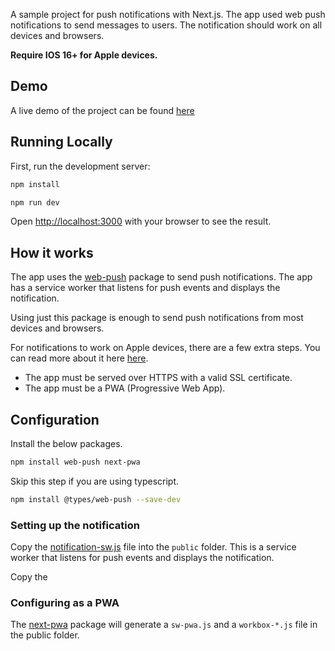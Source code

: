 A sample project for push notifications with Next.js. The app used web push notifications to send messages to users. The
notification should work on all devices and browsers.

**Require IOS 16+ for Apple devices.**

## Demo

A live demo of the project can be found [here](https://push-notification.davidrandoll.com/)

## Running Locally

First, run the development server:

```bash
npm install
```

```bash
npm run dev
```

Open [http://localhost:3000](http://localhost:3000) with your browser to see the result.

## How it works

The app uses the [web-push](https://www.npmjs.com/package/web-push) package to send push notifications. The app has a
service worker that listens for push events and displays the notification.

Using just this package is enough to send push notifications from most devices and browsers.

For notifications to work on Apple devices, there are a few extra steps. You can read more about it here
[here](https://developer.apple.com/documentation/usernotifications/sending-web-push-notifications-in-web-apps-and-browsers).

-   The app must be served over HTTPS with a valid SSL certificate.
-   The app must be a PWA (Progressive Web App).

## Configuration

Install the below packages.

```bash
npm install web-push next-pwa
```

Skip this step if you are using typescript.

```bash
npm install @types/web-push --save-dev
```

### Setting up the notification

Copy the [notification-sw.js](https://github.com/david-randoll/push-notification-nextjs/blob/main/public/notification-sw.js) file into the `public` folder. This is a service worker that listens for push events and displays the notification.

Copy the 

### Configuring as a PWA

The [next-pwa](https://www.npmjs.com/package/next-pwa) package will generate a `sw-pwa.js` and a `workbox-*.js` file in
the public folder.
